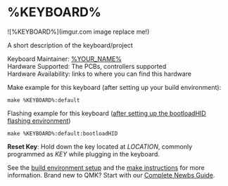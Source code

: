 # %KEYBOARD%

![%KEYBOARD%](imgur.com image replace me!)

A short description of the keyboard/project

Keyboard Maintainer: [%YOUR_NAME%](https://github.com/yourusername)  
Hardware Supported: The PCBs, controllers supported  
Hardware Availability: links to where you can find this hardware

Make example for this keyboard (after setting up your build environment):

    make %KEYBOARD%:default

Flashing example for this keyboard ([after setting up the bootloadHID flashing environment](flashing_bootloadhid.md))

    make %KEYBOARD%:default:bootloadHID

**Reset Key**: Hold down the key located at *LOCATION*, commonly programmed as *KEY* while plugging in the keyboard.

See the [build environment setup](https://docs.qmk.fm/#/getting_started_build_tools) and the [make instructions](https://docs.qmk.fm/#/getting_started_make_guide) for more information. Brand new to QMK? Start with our [Complete Newbs Guide](https://docs.qmk.fm/#/newbs).

